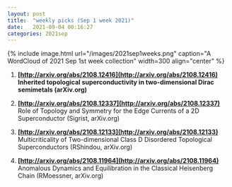 ```yaml
---
layout: post
title:  "weekly picks (Sep 1 week 2021)"
date:   2021-09-04 00:16:27
categories: 2021sep
---
```


{% include image.html url="/images/2021sep1weeks.png" caption="A WordCloud of 2021 Sep 1st week collection" width=300 align="center" %}



1. **[http://arxiv.org/abs/2108.12416](http://arxiv.org/abs/2108.12416)** **Inherited topological superconductivity in two-dimensional Dirac semimetals (arXiv.org)**

1. **[http://arxiv.org/abs/2108.12337](http://arxiv.org/abs/2108.12337)** Role of Topology and Symmetry for the Edge Currents of a 2D Superconductor (Sigrist, arXiv.org)

1. **[http://arxiv.org/abs/2108.12133](http://arxiv.org/abs/2108.12133)** Multicriticality of Two-dimensional Class D Disordered Topological Superconductors (RShindou, arXiv.org)

1. **[http://arxiv.org/abs/2108.11964](http://arxiv.org/abs/2108.11964)** Anomalous Dynamics and Equilibration in the Classical Heisenberg Chain (RMoessner, arXiv.org)

